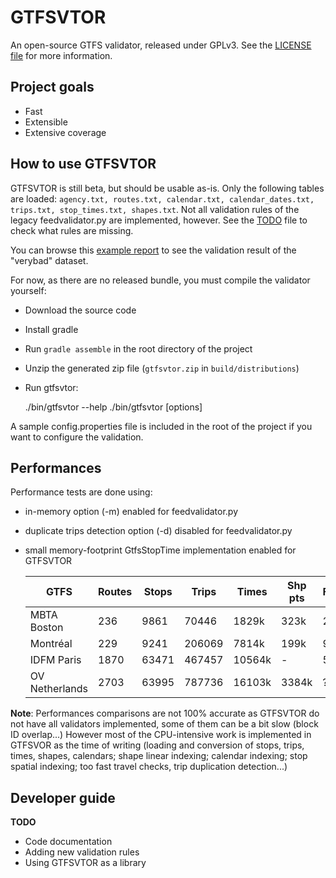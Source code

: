 GTFSVTOR
========

An open-source GTFS validator, released under GPLv3.
See the [LICENSE file](LICENSE) for more information.

Project goals
-------------

- Fast
- Extensible
- Extensive coverage

How to use GTFSVTOR
-------------------

GTFSVTOR is still beta, but should be usable as-is.
Only the following tables are loaded:
`agency.txt, routes.txt, calendar.txt, calendar_dates.txt, trips.txt, stop_times.txt, shapes.txt`.
Not all validation rules of the legacy feedvalidator.py are implemented, however.
See the [TODO](TODO) file to check what rules are missing.

You can browse this [example report](validation-report.html) to see the validation result of the "verybad" dataset.

For now, as there are no released bundle, you must compile the validator yourself:

- Download the source code
- Install gradle
- Run `gradle assemble` in the root directory of the project
- Unzip the generated zip file (`gtfsvtor.zip` in `build/distributions`)
- Run gtfsvtor:

    ./bin/gtfsvtor --help
    ./bin/gtfsvtor [options] <GTFS file>

A sample config.properties file is included in the root of the project
if you want to configure the validation.

Performances
------------

Performance tests are done using:

- in-memory option (-m) enabled for feedvalidator.py
- duplicate trips detection option (-d) disabled for feedvalidator.py
- small memory-footprint GtfsStopTime implementation enabled for GTFSVTOR

  | GTFS            | Routes | Stops | Trips  | Times  | Shp pts | FeedValidator | GTFSVTOR      |
  |-----------------|--------|-------|--------|--------|---------|---------------|---------------|
  | MBTA Boston     |    236 |  9861 |  70446 |  1829k |    323k | 2m20s         | 11s           |
  | Montréal        |    229 |  9241 | 206069 |  7814k |    199k | 9m23s         | 27s           |
  | IDFM Paris      |   1870 | 63471 | 467457 | 10564k |       - | 57m50s        | 50s           |
  | OV Netherlands  |   2703 | 63995 | 787736 | 16103k |   3384k | ?             | 2m27s         |

**Note**: Performances comparisons are not 100% accurate as GTFSVTOR do not have all validators implemented,
some of them can be a bit slow (block ID overlap...)
However most of the CPU-intensive work is implemented in GTFSVOR as the time of writing
(loading and conversion of stops, trips, times, shapes, calendars; shape linear indexing; calendar indexing;
stop spatial indexing; too fast travel checks, trip duplication detection...)

Developer guide
---------------

**TODO**

- Code documentation
- Adding new validation rules
- Using GTFSVTOR as a library
